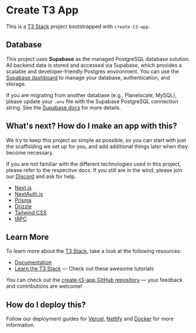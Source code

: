 # Create T3 App

This is a [T3 Stack](https://create.t3.gg/) project bootstrapped with `create-t3-app`.

## Database

This project uses **Supabase** as the managed PostgreSQL database solution. All backend data is stored and accessed via Supabase, which provides a scalable and developer-friendly Postgres environment. You can use the [Supabase dashboard](https://app.supabase.com/) to manage your database, authentication, and storage.

If you are migrating from another database (e.g., Planetscale, MySQL), please update your `.env` file with the Supabase PostgreSQL connection string. See the [Supabase docs](https://supabase.com/docs/guides/database) for more details.

## What's next? How do I make an app with this?

We try to keep this project as simple as possible, so you can start with just the scaffolding we set up for you, and add additional things later when they become necessary.

If you are not familiar with the different technologies used in this project, please refer to the respective docs. If you still are in the wind, please join our [Discord](https://t3.gg/discord) and ask for help.

- [Next.js](https://nextjs.org)
- [NextAuth.js](https://next-auth.js.org)
- [Prisma](https://prisma.io)
- [Drizzle](https://orm.drizzle.team)
- [Tailwind CSS](https://tailwindcss.com)
- [tRPC](https://trpc.io)

## Learn More

To learn more about the [T3 Stack](https://create.t3.gg/), take a look at the following resources:

- [Documentation](https://create.t3.gg/)
- [Learn the T3 Stack](https://create.t3.gg/en/faq#what-learning-resources-are-currently-available) — Check out these awesome tutorials

You can check out the [create-t3-app GitHub repository](https://github.com/t3-oss/create-t3-app) — your feedback and contributions are welcome!

## How do I deploy this?

Follow our deployment guides for [Vercel](https://create.t3.gg/en/deployment/vercel), [Netlify](https://create.t3.gg/en/deployment/netlify) and [Docker](https://create.t3.gg/en/deployment/docker) for more information.
